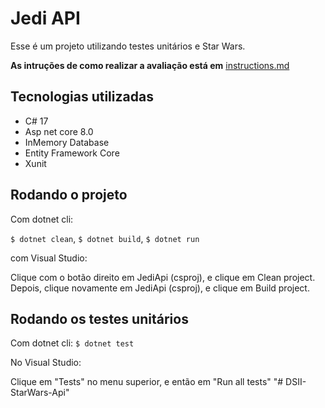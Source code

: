 # Jedi API

Esse é um projeto utilizando testes unitários e Star Wars.


**As intruções de como realizar a avaliação está em** [instructions.md](https://github.com/DS-ETECHAS/StarWarsApi/blob/main/instructions.md)

## Tecnologias utilizadas
- C# 17
- Asp net core 8.0
- InMemory Database
- Entity Framework Core
- Xunit

## Rodando o projeto

Com dotnet cli:

`$ dotnet clean`,
`$ dotnet build`,
`$ dotnet run`


com Visual Studio:

Clique com o botão direito em JediApi (csproj), e clique em Clean project.
Depois, clique novamente em JediApi (csproj), e clique em Build project.

## Rodando os testes unitários

Com dotnet cli:
`$ dotnet test`

No Visual Studio:

Clique em "Tests" no menu superior, e então em "Run all tests"
"# DSII-StarWars-Api" 
